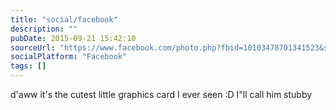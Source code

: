 ```yaml
---
title: "social/facebook"
description: ""
pubDate: 2015-09-21 15:42:10
sourceUrl: "https://www.facebook.com/photo.php?fbid=10103478701341523&set=a.10103478701605993&type=3"
socialPlatform: "Facebook"
tags: []
---
```


d'aww it's the cutest little graphics card I ever seen :D I"ll call him stubby
